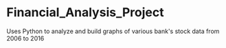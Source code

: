 # Financial_Analysis_Project
Uses Python to analyze and build graphs of various bank's stock data from 2006 to 2016
